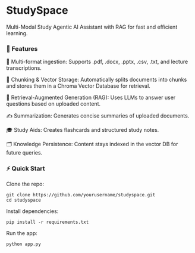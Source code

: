 # StudySpace
Multi-Modal Study Agentic AI Assistant with RAG for fast and efficient learning.

### 🚀 Features

📄 Multi-format ingestion: Supports .pdf, .docx, .pptx, .csv, .txt, and lecture transcriptions.

🔎 Chunking & Vector Storage: Automatically splits documents into chunks and stores them in a Chroma Vector Database for retrieval.

🧠 Retrieval-Augmented Generation (RAG): Uses LLMs to answer user questions based on uploaded content.

✍️ Summarization: Generates concise summaries of uploaded documents.

🎓 Study Aids: Creates flashcards and structured study notes.

🗂 Knowledge Persistence: Content stays indexed in the vector DB for future queries.

### ⚡ Quick Start

Clone the repo:
```
git clone https://github.com/yourusername/studyspace.git
cd studyspace
```

Install dependencies:
```
pip install -r requirements.txt
```

Run the app:
```
python app.py
```
